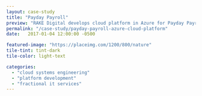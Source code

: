 ```yaml
---
layout: case-study
title: "Payday Payroll"
preview: "RAKE Digital develops cloud platform in Azure for Payday Payroll's line of business application."
permalink: "/case-study/payday-payroll-azure-cloud-platform"
date:   2017-01-04 12:00:00 -0500

featured-image: "https://placeimg.com/1200/800/nature"
tile-tint: tint-dark
tile-color: light-text

categories:
  - "cloud systems engineering"
  - "platform development"
  - "fractional it services"
---
```

